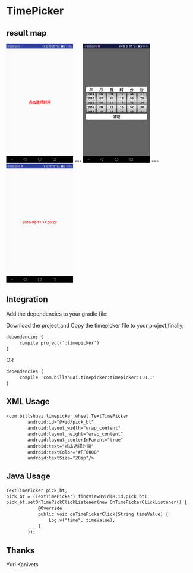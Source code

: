# TimePicker 

## result map
![result map](https://github.com/Billshuai/TimePicker/blob/master/img/1.png) --- ![result map](https://github.com/Billshuai/TimePicker/blob/master/img/2.png) --- ![result map](https://github.com/Billshuai/TimePicker/blob/master/img/3.png)

## Integration
Add the dependencies to your gradle file:

Download the project,and Copy the timepicker file to your project,finally,
```
dependencies {
     compile project(':timepicker')
}
```
OR
```
dependencies {
     compile 'com.billshuai.timepicker:timepicker:1.0.1'
}
```
## XML Usage
```
<com.billshuai.timepicker.wheel.TextTimePicker
        android:id="@+id/pick_bt"
        android:layout_width="wrap_content"
        android:layout_height="wrap_content"
        android:layout_centerInParent="true"
        android:text="点击选择时间"
        android:textColor="#FF0000"
        android:textSize="20sp"/>
```
## Java Usage
```
TextTimePicker pick_bt;
pick_bt = (TextTimePicker) findViewById(R.id.pick_bt);
pick_bt.setOnTimePickClickListener(new OnTimePickerClickListener() {
            @Override
            public void onTimePickerClick(String timeValue) {
                Log.v("time", timeValue);
            }
        });
```

## Thanks
Yuri Kanivets
